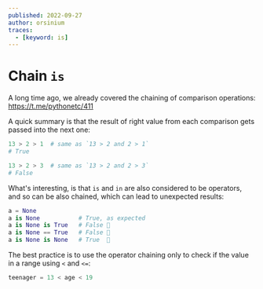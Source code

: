 ```yaml
---
published: 2022-09-27
author: orsinium
traces:
  - [keyword: is]
---
```


# Chain `is`

A long time ago, we already covered the chaining of comparison operations:
<https://t.me/pythonetc/411>

A quick summary is that the result of right value from each comparison gets passed into the next one:

```python
13 > 2 > 1  # same as `13 > 2 and 2 > 1`
# True

13 > 2 > 3  # same as `13 > 2 and 2 > 3`
# False
```

What's interesting, is that `is` and `in` are also considered to be operators, and so can be also chained, which can lead to unexpected results:

```python
a = None
a is None           # True, as expected
a is None is True   # False 🤔
a is None == True   # False 🤔
a is None is None   # True  🤯
```

The best practice is to use the operator chaining only to check if the value in a range using `<` and `<=`:

```python
teenager = 13 < age < 19
```
